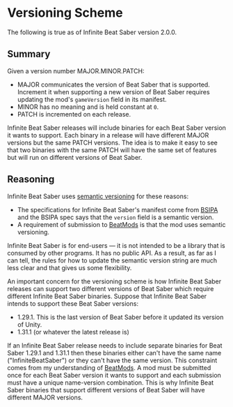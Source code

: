 # Versioning Scheme
The following is true as of Infinite Beat Saber version 2.0.0.

## Summary
Given a version number MAJOR.MINOR.PATCH:
- MAJOR communicates the version of Beat Saber that is supported. Increment it when supporting a new version of Beat Saber requires updating the mod's `gameVersion` field in its manifest.
- MINOR has no meaning and is held constant at `0`.
- PATCH is incremented on each release.

Infinite Beat Saber releases will include binaries for each Beat Saber version it wants to support. Each binary in a release will have different MAJOR versions but the same PATCH versions. The idea is to make it easy to see that two binaries with the same PATCH will have the same set of features but will run on different versions of Beat Saber.
## Reasoning
Infinite Beat Saber uses [semantic versioning](https://semver.org/) for these reasons:
- The specifications for Infinite Beat Saber's manifest come from [BSIPA](https://nike4613.github.io/BeatSaber-IPA-Reloaded/) and the BSIPA spec says that the `version` field is a semantic version.
- A requirement of submission to [BeatMods](https://beatmods.com/) is that the mod uses semantic versioning.

Infinite Beat Saber is for end-users &mdash; it is not intended to be a library that is consumed by other programs. It has no public API. As a result, as far as I can tell, the rules for how to update the semantic version string are much less clear and that gives us some flexibility.

An important concern for the versioning scheme is how Infinite Beat Saber releases can support two different versions of Beat Saber which require different Infinite Beat Saber binaries. Suppose that Infinite Beat Saber intends to support these Beat Saber versions:
- 1.29.1. This is the last version of Beat Saber before it updated its version of Unity.
- 1.31.1 (or whatever the latest release is)

If an Infinite Beat Saber release needs to include separate binaries for Beat Saber 1.29.1 and 1.31.1 then these binaries either can't have the same name ("InfiniteBeatSaber") or they can't have the same version. This constraint comes from my understanding of [BeatMods](https://beatmods.com/). A mod must be submitted once for each Beat Saber version it wants to support and each submission must have a unique name-version combination. This is why Infinite Beat Saber binaries that support different versions of Beat Saber will have different MAJOR versions.